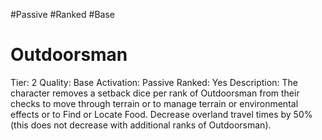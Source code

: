 #Passive 
#Ranked 
#Base 

# Outdoorsman
Tier: 2
Quality: Base
Activation: Passive
Ranked: Yes
Description: The character removes a setback dice per rank of Outdoorsman from their checks to move through terrain or to manage terrain or environmental effects or to Find or Locate Food. Decrease overland travel times by 50% (this does not decrease with additional ranks of Outdoorsman).